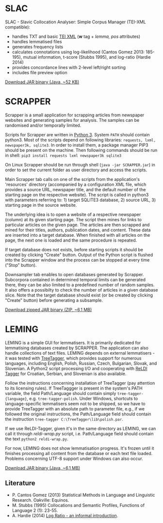 # SLAC
SLAC - Slavic Collocation Analyser: Simple Corpus Manager (TEI-XML compatible):
- handles TXT and basic <a href="https://tei-c.org/">TEI XML</a> (<strong>w</strong> tag + <em>lemma, pos</em> attributes)
- handles lemmatised files
- generates frequency lists
- calculates connotations using log-likelihood (Cantos Gomez 2013: 185-195), mutual information, t-score (Stubbs 1995), and log-ratio (Hardie 2014)
- provides concordance lines with 2-level left/right sorting
- includes file preview option

<a href="https://github.com/mir-p/slac/blob/master/SLAC.jar">Download JAR binary (Java, ~52 KB)</a>

# SCRAPPER
Scrapper is a small application for scrapping articles from newspaper websites and generating samples for analysis. The samples can be randomised and/or temporally limited. 

Scripts for Scrapper are written in <a href="https://www.python.org/downloads/">Python 3</a>. System `PATH` should contain python3. Most of the scripts depend on following libraries: `requests, lxml, newspaper3k, sqlite3`. In order to install them, a package manager PIP3 should be present on the machine. Then following commands should be run in shell:
`pip3 install requests lxml newspaper3k sqlite3`

On Linux Scrapper should be run through shell (`java -jar SCRAPPER.jar`) in order to set the current folder as user directory and access the scripts.

Main Scrapper tab calls on one of the scripts from the application's 'resources' directory (accompanied by a configuration XML file, which provides a source URL, newspaper title, and the default number of the starting page on the respective website).  The script is called in python3 with parameters referring to: 1) target SQLITE3 database, 2) source URL, 3) starting page in the source website.

The underlying idea is to open a website of a respective newspaper (column) at its given starting page. The script then mines for links to particular articles on the given page. The articles are then scrapped and mined for their titles, authors, publication dates, and content. These data are inserted into a target database. When finished with all articles on the page, the next one is loaded and the same procedure is repeated.

If target database does not exists, before starting scripts it should be created by clicking "Create" button. Output of the Python script is flushed into the Scrapper window and the process can be stopped at every time ("Stop" button).

Downsampler tab enables to open databases generated by Scrapper. Subcorpora contained in determined temporal limits can be generated there, they can be also limited to a predefined number of random samples. It also offers a possibilty to check the number of articles in a given database slice. Note that the target database should exist (or be created by clicking "Create" button) before generating a subsample.

<a href="https://github.com/mir-p/slac/blob/master/SCRAPPER.zip">Download zipped JAR binary (ZIP, ~6,1 MB)</a>

# LEMING
LEMING is a simple GUI for lemmatisers. It is primarily dedicated for lemmatising databases created by SCRAPPER. The application can also handle collections of text files. LEMING depends on external lemmatisers - it was tested with <a href="https://www.cis.uni-muenchen.de/~schmid/tools/TreeTagger/">TreeTagger</a>, which provides support for numerous languages, including English, Polish, Russian, Czech, Bulgarian, Slovak, and Slovenian. A Python2 script processing I/O and cooperating with <a href="https://github.com/clarinsi/reldi-tagger">ReLDI Tagger</a> for Croatian, Serbian, and Slovenian is also available. 

Follow the instructions concerning installation of TreeTagger (pay attention to its licensing rules). If TreeTaggger is present in the system's PATH variable, the field Path/Language should contain simply `tree-tagger-{language}`, e.g. `tree-tagger-polish`. Under Windows, shortcuts to language-specific lemmatisers seem not to be shipped, so we have to provide TreeTagger with an absolute path to parameter file, e.g., if we followed the original instructions, the Path/Language field should contain the instruction `tree-tagger C:\TreeTagger\lib\polish.par`.

If we use ReLDI-Tagger, given it's in the same directory as LEMING, we can call it through *reldi-wrap.py* script, i.e. Path/Language field should contain the text `python2 reldi-wrap.py`.

For now, LEMING does not show lemmatisation progress. It's frozen until it finishes processing all content from the database or each text file loaded. Problems concerning UTF-8 support under Windows can also occur.

<a href="https://github.com/mir-p/slac/blob/master/LEMING.java">Download JAR binary (Java, ~6,1 MB)</a>

## Literature
- P. Cantos Gomez (2013) Statistical Methods in Language and Linguistic Research. Oakville: Equinos. 
- M. Stubbs (1995)  Collocations and  Semantic Profiles, Functions of Language 2 (1): 23-55.
- A. Hardie (2014) <a href="http://cass.lancs.ac.uk/log-ratio-an-informal-introduction/">Log Ratio - an informal introduction</a>.
